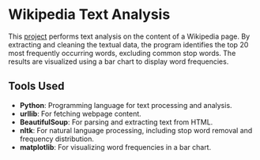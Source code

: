 # Wikipedia Text Analysis


This [project](https://github.com/nasim-raj-laskar/pyth-30/blob/main/Python%2030/Tag-Identification/main.py) performs text analysis on the content of a Wikipedia page. By extracting and cleaning the textual data, the program identifies the top 20 most frequently occurring words, excluding common stop words. The results are visualized using a bar chart to display word frequencies.

## Tools Used
- **Python**: Programming language for text processing and analysis.
- **urllib**: For fetching webpage content.
- **BeautifulSoup**: For parsing and extracting text from HTML.
- **nltk**: For natural language processing, including stop word removal and frequency distribution.
- **matplotlib**: For visualizing word frequencies in a bar chart.


